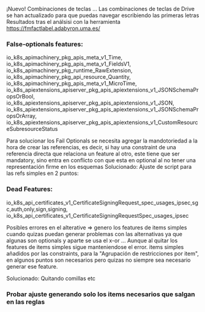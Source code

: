 ¡Nuevo! Combinaciones de teclas … Las combinaciones de teclas de Drive se han actualizado para que puedas navegar escribiendo las primeras letras
Resultados tras el análsisi con la herramienta https://fmfactlabel.adabyron.uma.es/


### False-optionals features:

io_k8s_apimachinery_pkg_apis_meta_v1_Time,
io_k8s_apimachinery_pkg_apis_meta_v1_FieldsV1,
io_k8s_apimachinery_pkg_runtime_RawExtension,
io_k8s_apimachinery_pkg_api_resource_Quantity,
io_k8s_apimachinery_pkg_apis_meta_v1_MicroTime,
io_k8s_apiextensions_apiserver_pkg_apis_apiextensions_v1_JSONSchemaPropsOrBool,
io_k8s_apiextensions_apiserver_pkg_apis_apiextensions_v1_JSON,
io_k8s_apiextensions_apiserver_pkg_apis_apiextensions_v1_JSONSchemaPropsOrArray,
io_k8s_apiextensions_apiserver_pkg_apis_apiextensions_v1_CustomResourceSubresourceStatus

Para solucionar los Fail Optionals se necesita agregar la mandotoriedad a la hora de crear las referencias,
es decir, si hay una constraint de una referencia directa que relaciona un feature al otro, este tiene que ser
mandatory, sino entra en conflicto con que esta en optional al no tener una representación firme en los esquemas
Solucionado: Ajuste de script para las refs simples en 2 puntos:


### Dead Features:
io_k8s_api_certificates_v1_CertificateSigningRequest_spec_usages_ipsec,sgc,auth,only,sign,signing,
io_k8s_api_certificates_v1_CertificateSigningRequestSpec_usages_ipsec

Posibles errores en el alterative => genero los features de items simples cuando quizas puedan generar problemas con las alternativas ya que algunas son optionals y aparte se usa el x-or ...
Aunque al quitar los features de items simples sigue manteniendose el error.
items simples añadidos por las constraints, para la "Agrupación de restricciones por item", en algunos puntos son necesarios pero quizas no siempre sea necesario generar ese feature.

Solucionado: Quitando comillas etc
### Probar ajuste generando solo los items necesarios que salgan en las reglas